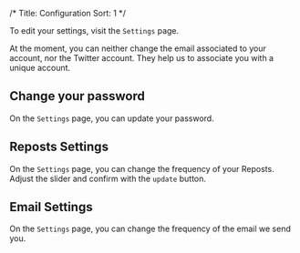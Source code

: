 /*
Title: Configuration
Sort: 1
*/

To edit your settings, visit the `Settings` page.

At the moment, you can neither change the email associated to your account, nor the Twitter account. They help us to associate you with a unique account. 

## Change your password
On the `Settings` page, you can update your password.

## Reposts Settings
On the `Settings` page, you can change the frequency of your Reposts. Adjust the slider and confirm with the `update` button.

## Email Settings
On the `Settings` page, you can change the frequency of the email we send you.


